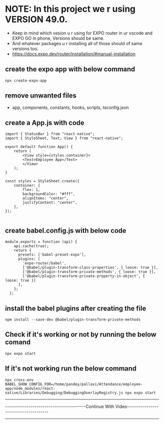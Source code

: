 # NOTE: In this project we r using VERSION 49.0.
- Keep in mind which vesion u r using for EXPO router in ur vscode and EXPO GO in phone, Versions should be same.
- And whatever packages u r installing all of those should of same versions too.
- https://docs.expo.dev/router/installation/#manual-installation

## create the expo app with below command
```
npx create-expo-app
```
## remove unwanted files
- app, components, constants, hooks, scripts, tsconfig.json

## create a App.js with code 
```
import { StatusBar } from "react-native";
import { StyleSheet, Text, View } from "react-native";

export default function App() {
    return (
        <View style={styles.container}>
        <Text>Employee App</Text>
        </View>
    );
}

const styles = StyleSheet.create({
    container: {
        flex: 1,
        backgroundColor: "#fff",
        alignItems: "center",
        justifyContent: "center",
    },
});
 
```
## create babel.config.js with below code
```
module.exports = function (api) {
    api.cache(true);
    return {
      presets: ['babel-preset-expo'],
      plugins: [
        'expo-router/babel',
        ['@babel/plugin-transform-class-properties', { loose: true }],
        ['@babel/plugin-transform-private-methods', { loose: true }],
        ['@babel/plugin-transform-private-property-in-object', { loose: true }]
      ],
    };
  };
```
## install the babel plugins after creating the file 
```
npm install --save-dev @babel/plugin-transform-private-methods
```
## Check if it's working or not by running the below comand 
```
npx expo start
```
## If it's not working run the below command
```
npx cross-env BABEL_SHOW_CONFIG_FOR=/home/pandey/pallavi/Attendance/employee-app/node_modules/react-native/Libraries/Debugging/DebuggingOverlayRegistry.js npx expo start
```

<hr>
-----------------------------------------Continue With Video--------------------------------------
<hr>


